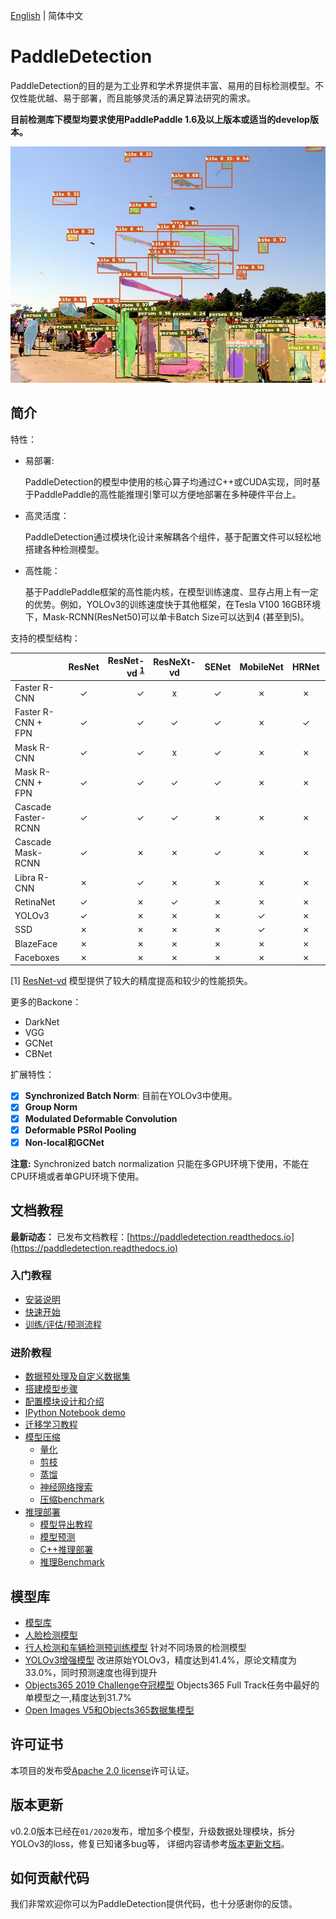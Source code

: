 [English](README_en.md) | 简体中文

# PaddleDetection

PaddleDetection的目的是为工业界和学术界提供丰富、易用的目标检测模型。不仅性能优越、易于部署，而且能够灵活的满足算法研究的需求。

**目前检测库下模型均要求使用PaddlePaddle 1.6及以上版本或适当的develop版本。**

<div align="center">
  <img src="docs/images/000000570688.jpg" />
</div>


## 简介

特性：

- 易部署:

  PaddleDetection的模型中使用的核心算子均通过C++或CUDA实现，同时基于PaddlePaddle的高性能推理引擎可以方便地部署在多种硬件平台上。

- 高灵活度：

  PaddleDetection通过模块化设计来解耦各个组件，基于配置文件可以轻松地搭建各种检测模型。

- 高性能：

  基于PaddlePaddle框架的高性能内核，在模型训练速度、显存占用上有一定的优势。例如，YOLOv3的训练速度快于其他框架，在Tesla V100 16GB环境下，Mask-RCNN(ResNet50)可以单卡Batch Size可以达到4 (甚至到5)。

支持的模型结构：

|                    | ResNet | ResNet-vd <sup>[1](#vd)</sup> | ResNeXt-vd | SENet | MobileNet |  HRNet | Res2Net |
|--------------------|:------:|------------------------------:|:----------:|:-----:|:---------:|:------:| :--:    |
| Faster R-CNN       | ✓      |                             ✓ | x          | ✓     | ✗         |  ✗     |  ✗      |
| Faster R-CNN + FPN | ✓      |                             ✓ | ✓          | ✓     | ✗         |  ✓     |  ✓      |
| Mask R-CNN         | ✓      |                             ✓ | x          | ✓     | ✗         |  ✗     |  ✗      |
| Mask R-CNN + FPN   | ✓      |                             ✓ | ✓          | ✓     | ✗         |  ✗     |  ✓      |
| Cascade Faster-RCNN | ✓     |                             ✓ | ✓          | ✗     | ✗         |  ✗     |  ✗      |
| Cascade Mask-RCNN  | ✓      |                             ✗ | ✗          | ✓     | ✗         |  ✗     |  ✗      |
| Libra R-CNN        | ✗      |                             ✓ | ✗          | ✗     | ✗         |  ✗     |  ✗      |
| RetinaNet          | ✓      |                             ✗ | ✓          | ✗     | ✗         |  ✗     |  ✗      |
| YOLOv3             | ✓      |                             ✗ | ✗          | ✗     | ✓         |  ✗     |  ✗      |
| SSD                | ✗      |                             ✗ | ✗          | ✗     | ✓         |  ✗     |  ✗      |
| BlazeFace          | ✗      |                             ✗ | ✗          | ✗     | ✗         |  ✗     |  ✗      |
| Faceboxes          | ✗      |                             ✗ | ✗          | ✗     | ✗         |  ✗     |  ✗      |

<a name="vd">[1]</a> [ResNet-vd](https://arxiv.org/pdf/1812.01187) 模型提供了较大的精度提高和较少的性能损失。

更多的Backone：

- DarkNet
- VGG
- GCNet
- CBNet

扩展特性：

- [x] **Synchronized Batch Norm**: 目前在YOLOv3中使用。
- [x] **Group Norm**
- [x] **Modulated Deformable Convolution**
- [x] **Deformable PSRoI Pooling**
- [x] **Non-local和GCNet**

**注意:** Synchronized batch normalization 只能在多GPU环境下使用，不能在CPU环境或者单GPU环境下使用。

## 文档教程

**最新动态：** 已发布文档教程：[https://paddledetection.readthedocs.io](https://paddledetection.readthedocs.io)

### 入门教程

- [安装说明](docs/tutorials/INSTALL_cn.md)
- [快速开始](docs/tutorials/QUICK_STARTED_cn.md)
- [训练/评估/预测流程](docs/tutorials/GETTING_STARTED_cn.md)

### 进阶教程
- [数据预处理及自定义数据集](docs/advanced_tutorials/READER.md)
- [搭建模型步骤](docs/advanced_tutorials/MODEL_TECHNICAL.md)
- [配置模块设计和介绍](docs/advanced_tutorials/CONFIG_cn.md)
- [IPython Notebook demo](demo/mask_rcnn_demo.ipynb)
- [迁移学习教程](docs/advanced_tutorials/TRANSFER_LEARNING_cn.md)
- [模型压缩](slim)
    - [量化](slim/quantization)
    - [剪枝](slim/prune)
    - [蒸馏](slim/distillation)
    - [神经网络搜索](slim/nas)
    - [压缩benchmark](slim)
- [推理部署](inference)
    - [模型导出教程](docs/advanced_tutorials/inference/EXPORT_MODEL.md)
    - [模型预测](docs/advanced_tutorials/inference/INFERENCE.md)
    - [C++推理部署](inference/README.md)
    - [推理Benchmark](docs/advanced_tutorials/inference/BENCHMARK_INFER_cn.md)

## 模型库

- [模型库](docs/MODEL_ZOO_cn.md)
- [人脸检测模型](configs/face_detection/README.md)
- [行人检测和车辆检测预训练模型](contrib/README_cn.md) 针对不同场景的检测模型
- [YOLOv3增强模型](docs/featured_model/YOLOv3_ENHANCEMENT.md) 改进原始YOLOv3，精度达到41.4%，原论文精度为33.0%，同时预测速度也得到提升
- [Objects365 2019 Challenge夺冠模型](docs/featured_model/CACascadeRCNN.md) Objects365 Full Track任务中最好的单模型之一,精度达到31.7%
- [Open Images V5和Objects365数据集模型](docs/featured_model/OIDV5_BASELINE_MODEL.md)


## 许可证书
本项目的发布受[Apache 2.0 license](LICENSE)许可认证。

## 版本更新
v0.2.0版本已经在`01/2020`发布，增加多个模型，升级数据处理模块，拆分YOLOv3的loss，修复已知诸多bug等，
详细内容请参考[版本更新文档](docs/CHANGELOG.md)。

## 如何贡献代码

我们非常欢迎你可以为PaddleDetection提供代码，也十分感谢你的反馈。
